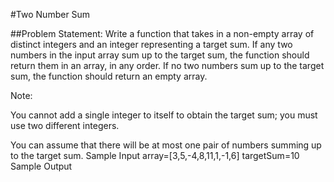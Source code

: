 #Two Number Sum

##Problem Statement:
Write a function that takes in a non-empty array of distinct integers and an integer representing a target sum. If any two numbers in the input array sum up to the target sum, the function should return them in an array, in any order.
If no two numbers sum up to the target sum, the function should return an empty array.

Note:

You cannot add a single integer to itself to obtain the target sum; you must use two different integers.

You can assume that there will be at most one pair of numbers summing up to the target sum.
Sample Input
array=[3,5,-4,8,11,1,-1,6]
targetSum=10
Sample Output
